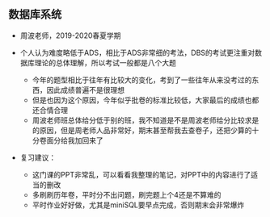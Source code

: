 ## 数据库系统

- 周波老师，2019-2020春夏学期

- 个人认为难度略低于ADS，相比于ADS非常细的考法，DBS的考试更注重对数据库理论的总体理解，所以考试一般都是八个大题
  - 今年的题型相比于往年有比较大的变化，考到了一些往年从来没考过的东西，因此成绩普遍不是很理想
  - 但是也因为这个原因，今年似乎批卷的标准比较低，大家最后的成绩也都还合情合理
  - 周波老师班总体给分低于别的班，我不知道是不是周波老师给分比较求是的原因，但是周老师人品非常好，期末甚至帮我去查卷子，还把少算的十分卷面分给我加回来了

- 复习建议：
  - 这门课的PPT非常乱，可以看看我整理的笔记，对PPT中的内容进行了适当的删改
  - 多刷刷历年卷，平时分不出问题，刷完题上个4还是不算难的
  - 平时作业好好做，尤其是miniSQL要早点完成，否则期末会非常爆炸